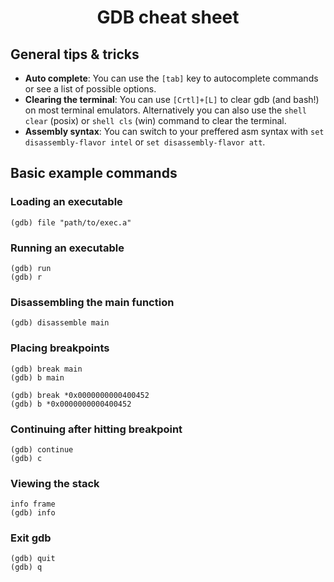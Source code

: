 <h1 align="center">GDB cheat sheet</h1>

## General tips & tricks

- **Auto complete**: You can use the `[tab]` key to autocomplete commands or see a list of possible options.
- **Clearing the terminal**: You can use `[Crtl]+[L]` to clear gdb (and bash!) on most terminal emulators. Alternatively you can also use the `shell clear` (posix) or `shell cls` (win) command to clear the terminal.
- **Assembly syntax**: You can switch to your preffered asm syntax with `set disassembly-flavor intel` or `set disassembly-flavor att`.

## Basic example commands

### Loading an executable

```
(gdb) file "path/to/exec.a"
```

### Running an executable

```
(gdb) run
(gdb) r
```

### Disassembling the main function

```
(gdb) disassemble main
```

### Placing breakpoints
```
(gdb) break main
(gdb) b main
```
```
(gdb) break *0x0000000000400452
(gdb) b *0x0000000000400452
```

### Continuing after hitting breakpoint
```
(gdb) continue
(gdb) c
```

### Viewing the stack
```
info frame
(gdb) info
```

### Exit gdb
```
(gdb) quit
(gdb) q
```
